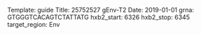 Template: guide
Title: 25752527 gEnv-T2
Date: 2019-01-01
grna: GTGGGTCACAGTCTATTATG
hxb2_start: 6326
hxb2_stop: 6345
target_region: Env
